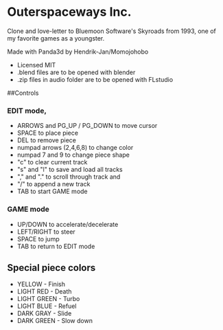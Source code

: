 # Outerspaceways Inc.

Clone and love-letter to Bluemoon Software's Skyroads from 1993, one of my favorite games as a youngster.

Made with Panda3d by Hendrik-Jan/Momojohobo

* Licensed MIT
* .blend files are to be opened with blender
* .zip files in audio folder are to be opened with FLstudio

##Controls

### EDIT mode, 
* ARROWS and PG_UP / PG_DOWN to move cursor
* SPACE to place piece
* DEL to remove piece
* numpad arrows (2,4,6,8) to change color
* numpad 7 and 9 to change piece shape
* "c" to clear current track
* "s" and "l" to save and load all tracks
* "," and "." to scroll through track and
* "/" to append a new track
* TAB to start GAME mode

### GAME mode
* UP/DOWN to accelerate/decelerate
* LEFT/RIGHT to steer
* SPACE to jump
* TAB to return to EDIT mode

## Special piece colors
* YELLOW - Finish
* LIGHT RED - Death
* LIGHT GREEN - Turbo
* LIGHT BLUE - Refuel
* DARK GRAY - Slide
* DARK GREEN - Slow down
